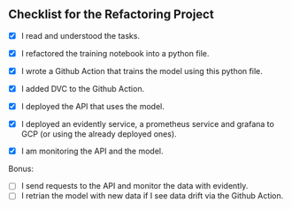## Checklist for the Refactoring Project

<!-- If you are done with a topic mark the checkboxes with an `x` (like `[x]`) -->

- [x] I read and understood the tasks.
- [x] I refactored the training notebook into a python file.
- [x] I wrote a Github Action that trains the model using this python file.
- [x] I added DVC to the Github Action.
- [x] I deployed the API that uses the model.
- [x] I deployed an evidently service, a prometheus service and grafana to GCP (or using the already deployed ones).
- [x] I am monitoring the API and the model.


Bonus:
- [ ] I send requests to the API and monitor the data with evidently.
- [ ] I retrian the model with new data if I see data drift via the Github Action.
